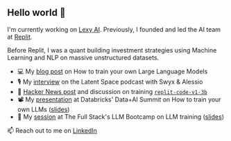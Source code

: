 ## Hello world 👋

<!--
**shabani1/shabani1** is a ✨ _special_ ✨ repository because its `README.md` (this file) appears on your GitHub profile.

Here are some ideas to get you started:

- 🔭 I’m currently working on ...
- 🌱 I’m currently learning ...
- 👯 I’m looking to collaborate on ...
- 🤔 I’m looking for help with ...
- 💬 Ask me about ...
- 📫 How to reach me: ...
- 😄 Pronouns: ...
- ⚡ Fun fact: ...
-->

I'm currently working on [Lexy AI](https://getlexy.com/). Previously, I founded and led the AI team at [Replit](https://replit.com/). 

Before Replit, I was a quant building investment strategies using Machine Learning and NLP on massive unstructured datasets.

- 💻 My [blog post](https://blog.replit.com/llm-training) on How to train your own Large Language Models
- 🎙️ My [interview](https://www.latent.space/p/reza-shabani) on the Latent Space podcast with Swyx & Alessio
- 📰 [Hacker News post](https://news.ycombinator.com/item?id=35803435) and discussion on training [`replit-code-v1-3b`](https://huggingface.co/replit/replit-code-v1-3b)
- 📽️ My [presentation](https://www.youtube.com/watch?v=5qlLJrv_q-Q) at Databricks' Data+AI Summit on How to train your own LLMs ([slides](https://docs.google.com/presentation/d/1fU8R8bjUl1FBRjfoQkq300VN3NO_zXuw6oqlvGsLz1o/edit?usp=sharing))
- 🥾 My [session](https://youtu.be/roEKOzxilq4?si=B77NfETnCqQs3l6F) at The Full Stack's LLM Bootcamp on LLM training ([slides](https://docs.google.com/presentation/d/13yrWx4eSLkne8d0s9iIqTEBWr8wRgG9nBdmSHLIOu84/edit?usp=sharing))

📫  Reach out to me on [LinkedIn](https://www.linkedin.com/in/reza-sh)
